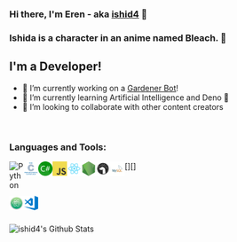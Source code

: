 ### Hi there, I'm Eren - aka [ishid4][thatsme] 👋
### Ishida is a character in an anime named Bleach. 👀

## I'm a Developer!
- 🔭 I’m currently working on a [Gardener Bot][gardenerbot]!
- 🌱 I’m currently learning Artificial Intelligence and Deno 🎇
- 👯 I’m looking to collaborate with other content creators

<br />

### Languages and Tools:

[<img align="left" alt="Python" width="26px" src="https://avatars0.githubusercontent.com/u/1525981?s=200&v=4" />][python]
[<img align="left" alt="C++ and C" width="26px" src="https://raw.githubusercontent.com/github/explore/80688e429a7d4ef2fca1e82350fe8e3517d3494d/topics/c/c.png" />][]
[<img align="left" alt="C#" width="26px" src="https://raw.githubusercontent.com/github/explore/80688e429a7d4ef2fca1e82350fe8e3517d3494d/topics/csharp/csharp.png" />][csharp]
[<img align="left" alt="JavaScript" width="26px" src="https://raw.githubusercontent.com/github/explore/80688e429a7d4ef2fca1e82350fe8e3517d3494d/topics/javascript/javascript.png" />][javascript]
[<img align="left" alt="React" width="26px" src="https://raw.githubusercontent.com/github/explore/80688e429a7d4ef2fca1e82350fe8e3517d3494d/topics/react/react.png" />][reactjs]
[<img align="left" alt="Node.js" width="26px" src="https://raw.githubusercontent.com/github/explore/80688e429a7d4ef2fca1e82350fe8e3517d3494d/topics/nodejs/nodejs.png" />][nodejs]
[<img align="left" alt="Deno" width="26px" src="https://raw.githubusercontent.com/github/explore/361e2821e2dea67711cde99c9c40ed357061cf27/topics/deno/deno.png" />][deno]
[<img align="left" alt="MySQL" width="26px" src="https://raw.githubusercontent.com/github/explore/80688e429a7d4ef2fca1e82350fe8e3517d3494d/topics/mysql/mysql.png" />][mysql]

<br />

[<img align="left" alt="Atom Editor" width="26px" src="https://raw.githubusercontent.com/github/explore/80688e429a7d4ef2fca1e82350fe8e3517d3494d/topics/atom/atom.png" />][atomeditor]
[<img align="left" alt="Visual Studio Code" width="26px" src="https://raw.githubusercontent.com/github/explore/80688e429a7d4ef2fca1e82350fe8e3517d3494d/topics/visual-studio-code/visual-studio-code.png" />][visualstudiocode]

<br />
<br />
<br />

<img align="left" alt="ishid4's Github Stats" src="https://github-readme-stats.vercel.app/api?username=ishid4&show_icons=true&hide_border=true" />

[thatsme]: https://github.com/ishid4
[gardenerbot]: https://github.com/ishid4/GardenerBot
[python]: https://www.python.org/
[javascript]: https://developer.mozilla.org/en-US/docs/Web/JavaScript
[reactjs]: https://reactjs.org/
[nodejs]: https://nodejs.org/en/
[deno]: https://deno.land/
[atomeditor]: https://atom.io/
[csharp]: https://docs.microsoft.com/en-us/dotnet/csharp/
[mysql]: https://www.mysql.com/
[visualstudiocode]: https://code.visualstudio.com/
